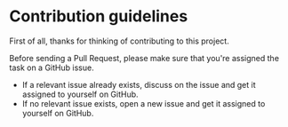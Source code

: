 # Contribution guidelines

First of all, thanks for thinking of contributing to this project.

Before sending a Pull Request, please make sure that you're assigned the task on a GitHub issue.

- If a relevant issue already exists, discuss on the issue and get it assigned to yourself on GitHub.
- If no relevant issue exists, open a new issue and get it assigned to yourself on GitHub.
